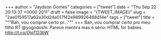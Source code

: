 
+++
author = "Jaydson Gomes"
categories = ["tweet"]
date = "Thu Sep 22 20:13:37 +0000 2011"
draft = false
image = "{TWEET_IMAGE}"
slug = "2ae0159517a62a30d24a017f42e989926488d14e"
tags = ["tweet"]
title = """Bah, vou comprar certo pr..."""
+++
Bah, vou comprar certo pro meu filho RT @yogodoshi: Parece mentira mas é sério: HTML for babies http://t.co/OjqTD3bW
